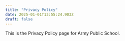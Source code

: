 ```yaml
---
title: "Privacy Policy"
date: 2025-01-01T13:55:24.903Z
draft: false
---
```


This is the Privacy Policy page for Army Public School.
